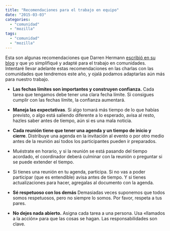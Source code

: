 ```yaml
---
title: "Recomendaciones para el trabajo en equipo"
date: "2015-03-03"
categories: 
  - "comunidad"
  - "mozilla"
tags: 
  - "comunidad"
  - "mozilla"
---
```


Esta son algunas recomendaciones que Darren Hermann [escribió en su blog](https://medium.com/@dherman76/tips-for-moving-at-the-speed-of-business-aac1d67a0ba5) y que yo simplifiqué y adapté para el trabajo en comunidades. Intentaré llevar adelante estas recomendaciones en las charlas con las comunidades que tendremos este año, y ojalá podamos adaptarlas aún más para nuestro trabajo.

- **Las fechas límites son importantes y construyen confianza.** Cada tarea que tengamos debe tener una clara fecha límite. Si consigues cumplir con las fechas límite, la confianza aumentará.
    
- **Maneja las expectativas**. Si algo tomará más tiempo de lo que habías previsto, o algo está saliendo diferente a lo esperado, avisa al resto, hazles saber antes de tiempo, aún si es una mala noticia.
    
- **Cada reunión tiene que tener una agenda y un tiempo de inicio y cierre**. Distribuye una agenda en la invitación al evento o por otro medio antes de la reunión así todos los participantes pueden ir preparados.
    
- Muéstrate en horario, y si la reunión se está pasando del tiempo acordado, el coordinador deberá culminar con la reunión o preguntar si se puede extender el tiempo.
    
- Si tienes una reunión en tu agenda, participa. Si no vas a poder participar (que es entendible) avisa antes de tiempo. Y si tienes actualizaciones para hacer, agregalas al documento con la agenda.
    
- **Sé respetuoso con los demás** Demasiadas veces suponemos que todos somos respetuosos, pero no siempre lo somos. Por favor, respeta a tus pares.
    
- **No dejes nada abierto.** Asigna cada tarea a una persona. Usa «llamados a la acción» para que las cosas se hagan. Las responsabilidades son clave.
